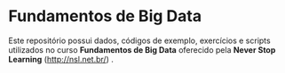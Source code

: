 # Fundamentos de Big Data

Este repositório possui dados, códigos de exemplo, exercícios e scripts utilizados no curso **Fundamentos de Big Data** oferecido pela **Never Stop Learning** (http://nsl.net.br/) .